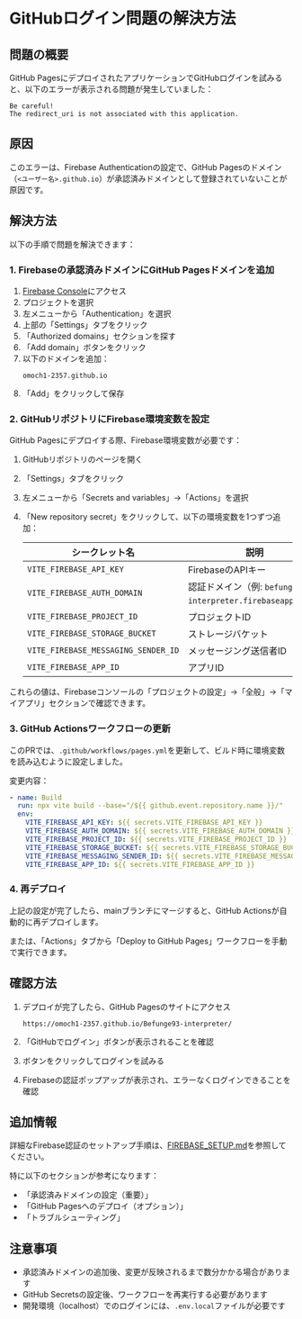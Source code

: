# GitHubログイン問題の解決方法

## 問題の概要

GitHub PagesにデプロイされたアプリケーションでGitHubログインを試みると、以下のエラーが表示される問題が発生していました：

```
Be careful!
The redirect_uri is not associated with this application.
```

## 原因

このエラーは、Firebase Authenticationの設定で、GitHub Pagesのドメイン（`<ユーザー名>.github.io`）が承認済みドメインとして登録されていないことが原因です。

## 解決方法

以下の手順で問題を解決できます：

### 1. Firebaseの承認済みドメインにGitHub Pagesドメインを追加

1. [Firebase Console](https://console.firebase.google.com/)にアクセス
2. プロジェクトを選択
3. 左メニューから「Authentication」を選択
4. 上部の「Settings」タブをクリック
5. 「Authorized domains」セクションを探す
6. 「Add domain」ボタンをクリック
7. 以下のドメインを追加：
   ```
   omoch1-2357.github.io
   ```
8. 「Add」をクリックして保存

### 2. GitHubリポジトリにFirebase環境変数を設定

GitHub Pagesにデプロイする際、Firebase環境変数が必要です：

1. GitHubリポジトリのページを開く
2. 「Settings」タブをクリック
3. 左メニューから「Secrets and variables」→「Actions」を選択
4. 「New repository secret」をクリックして、以下の環境変数を1つずつ追加：

   | シークレット名 | 説明 |
   |--------------|------|
   | `VITE_FIREBASE_API_KEY` | FirebaseのAPIキー |
   | `VITE_FIREBASE_AUTH_DOMAIN` | 認証ドメイン（例: `befunge93-interpreter.firebaseapp.com`） |
   | `VITE_FIREBASE_PROJECT_ID` | プロジェクトID |
   | `VITE_FIREBASE_STORAGE_BUCKET` | ストレージバケット |
   | `VITE_FIREBASE_MESSAGING_SENDER_ID` | メッセージング送信者ID |
   | `VITE_FIREBASE_APP_ID` | アプリID |

これらの値は、Firebaseコンソールの「プロジェクトの設定」→「全般」→「マイアプリ」セクションで確認できます。

### 3. GitHub Actionsワークフローの更新

このPRでは、`.github/workflows/pages.yml`を更新して、ビルド時に環境変数を読み込むように設定しました。

変更内容：
```yaml
- name: Build
  run: npx vite build --base="/${{ github.event.repository.name }}/"
  env:
    VITE_FIREBASE_API_KEY: ${{ secrets.VITE_FIREBASE_API_KEY }}
    VITE_FIREBASE_AUTH_DOMAIN: ${{ secrets.VITE_FIREBASE_AUTH_DOMAIN }}
    VITE_FIREBASE_PROJECT_ID: ${{ secrets.VITE_FIREBASE_PROJECT_ID }}
    VITE_FIREBASE_STORAGE_BUCKET: ${{ secrets.VITE_FIREBASE_STORAGE_BUCKET }}
    VITE_FIREBASE_MESSAGING_SENDER_ID: ${{ secrets.VITE_FIREBASE_MESSAGING_SENDER_ID }}
    VITE_FIREBASE_APP_ID: ${{ secrets.VITE_FIREBASE_APP_ID }}
```

### 4. 再デプロイ

上記の設定が完了したら、mainブランチにマージすると、GitHub Actionsが自動的に再デプロイします。

または、「Actions」タブから「Deploy to GitHub Pages」ワークフローを手動で実行できます。

## 確認方法

1. デプロイが完了したら、GitHub Pagesのサイトにアクセス
   ```
   https://omoch1-2357.github.io/Befunge93-interpreter/
   ```

2. 「GitHubでログイン」ボタンが表示されることを確認

3. ボタンをクリックしてログインを試みる

4. Firebaseの認証ポップアップが表示され、エラーなくログインできることを確認

## 追加情報

詳細なFirebase認証のセットアップ手順は、[FIREBASE_SETUP.md](./FIREBASE_SETUP.md)を参照してください。

特に以下のセクションが参考になります：
- 「承認済みドメインの設定（重要）」
- 「GitHub Pagesへのデプロイ（オプション）」
- 「トラブルシューティング」

## 注意事項

- 承認済みドメインの追加後、変更が反映されるまで数分かかる場合があります
- GitHub Secretsの設定後、ワークフローを再実行する必要があります
- 開発環境（localhost）でのログインには、`.env.local`ファイルが必要です
